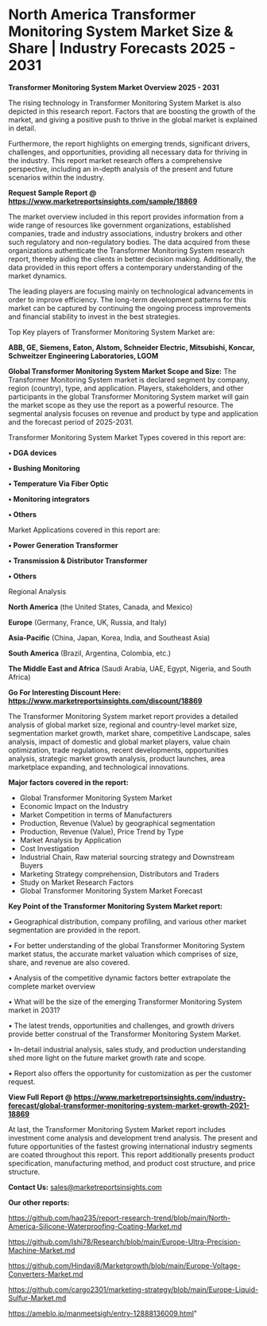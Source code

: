 # North America Transformer Monitoring System Market Size & Share | Industry Forecasts 2025 - 2031

<Strong> Transformer Monitoring System Market Overview 2025 - 2031</strong>

The rising technology in Transformer Monitoring System Market is also depicted in this research report. Factors that are boosting the growth of the market, and giving a positive push to thrive in the global market is explained in detail.

Furthermore, the report highlights on emerging trends, significant drivers, challenges, and opportunities, providing all necessary data for thriving in the industry. This report market research offers a comprehensive perspective, including an in-depth analysis of the present and future scenarios within the industry.

<strong>Request Sample Report @ <a href=https://www.marketreportsinsights.com/sample/18869>https://www.marketreportsinsights.com/sample/18869</a></strong>

The market overview included in this report provides information from a wide range of resources like government organizations, established companies, trade and industry associations, industry brokers and other such regulatory and non-regulatory bodies. The data acquired from these organizations authenticate the Transformer Monitoring System research report, thereby aiding the clients in better decision making. Additionally, the data provided in this report offers a contemporary understanding of the market dynamics.

The leading players are focusing mainly on technological advancements in order to improve efficiency. The long-term development patterns for this market can be captured by continuing the ongoing process improvements and financial stability to invest in the best strategies.

Top Key players of Transformer Monitoring System Market are:

<strong>ABB, GE, Siemens, Eaton, Alstom, Schneider Electric, Mitsubishi, Koncar, Schweitzer Engineering Laboratories, LGOM</strong>

<strong><b>Global Transformer Monitoring System Market Scope and Size:</b></strong>
The Transformer Monitoring System market is declared segment by company, region (country), type, and application. Players, stakeholders, and other participants in the global Transformer Monitoring System market will gain the market scope as they use the report as a powerful resource. The segmental analysis focuses on revenue and product by type and application and the forecast period of 2025-2031.

Transformer Monitoring System Market Types covered in this report are:

<strong>• DGA devices

• Bushing Monitoring

• Temperature Via Fiber Optic

• Monitoring integrators

• Others</strong>

Market Applications covered in this report are:

<strong>• Power Generation Transformer

• Transmission & Distributor Transformer

• Others</strong> 

Regional Analysis

<strong>North America</strong> (the United States, Canada, and Mexico)

<strong>Europe</strong> (Germany, France, UK, Russia, and Italy)

<strong>Asia-Pacific</strong> (China, Japan, Korea, India, and Southeast Asia)

<strong>South America</strong> (Brazil, Argentina, Colombia, etc.)

<strong>The Middle East and Africa</strong> (Saudi Arabia, UAE, Egypt, Nigeria, and South Africa)

<strong>Go For Interesting Discount Here: <a href=https://www.marketreportsinsights.com/discount/18869>https://www.marketreportsinsights.com/discount/18869</a></strong>

The Transformer Monitoring System market report provides a detailed analysis of global market size, regional and country-level market size, segmentation market growth, market share, competitive Landscape, sales analysis, impact of domestic and global market players, value chain optimization, trade regulations, recent developments, opportunities analysis, strategic market growth analysis, product launches, area marketplace expanding, and technological innovations.

<strong><b>Major factors covered in the report:</b></strong>
<ul>
  <li>Global Transformer Monitoring System Market </li>
  <li>Economic Impact on the Industry</li>
  <li>Market Competition in terms of Manufacturers</li>
  <li>Production, Revenue (Value) by geographical segmentation</li>
  <li>Production, Revenue (Value), Price Trend by Type</li>
  <li>Market Analysis by Application</li>
  <li>Cost Investigation</li>
  <li>Industrial Chain, Raw material sourcing strategy and Downstream Buyers</li>
  <li>Marketing Strategy comprehension, Distributors and Traders</li>
  <li>Study on Market Research Factors</li>
  <li>Global Transformer Monitoring System Market Forecast</li>
</ul>

<strong><b>Key Point of the Transformer Monitoring System Market report:</b></strong>

• Geographical distribution, company profiling, and various other market segmentation are provided in the report.

• For better understanding of the global Transformer Monitoring System market status, the accurate market valuation which comprises of size, share, and revenue are also covered.

• Analysis of the competitive dynamic factors better extrapolate the complete market overview

• What will be the size of the emerging Transformer Monitoring System market in 2031?

• The latest trends, opportunities and challenges, and growth drivers provide better construal of the Transformer Monitoring System Market.

• In-detail industrial analysis, sales study, and production understanding shed more light on the future market growth rate and scope.

• Report also offers the opportunity for customization as per the customer request.

<strong><b>View Full Report @ <a href=https://www.marketreportsinsights.com/industry-forecast/global-transformer-monitoring-system-market-growth-2021-18869>https://www.marketreportsinsights.com/industry-forecast/global-transformer-monitoring-system-market-growth-2021-18869</a></b></strong>


At last, the Transformer Monitoring System Market report includes investment come analysis and development trend analysis. The present and future opportunities of the fastest growing international industry segments are coated throughout this report. This report additionally presents product specification, manufacturing method, and product cost structure, and price structure.

<strong>Contact Us:</strong>
sales@marketreportsinsights.com

<strong>Our other reports:</strong>

<a href=https://github.com/haq235/report-research-trend/blob/main/North-America-Silicone-Waterproofing-Coating-Market.md>https://github.com/haq235/report-research-trend/blob/main/North-America-Silicone-Waterproofing-Coating-Market.md</a>

<a href=https://github.com/Ishi78/Research/blob/main/Europe-Ultra-Precision-Machine-Market.md>https://github.com/Ishi78/Research/blob/main/Europe-Ultra-Precision-Machine-Market.md</a>

<a href=https://github.com/Hindavi8/Marketgrowth/blob/main/Europe-Voltage-Converters-Market.md>https://github.com/Hindavi8/Marketgrowth/blob/main/Europe-Voltage-Converters-Market.md</a>

<a href=https://github.com/cargo2301/marketing-strategy/blob/main/Europe-Liquid-Sulfur-Market.md>https://github.com/cargo2301/marketing-strategy/blob/main/Europe-Liquid-Sulfur-Market.md</a>

<a href=https://ameblo.jp/manmeetsigh/entry-12888136009.html>https://ameblo.jp/manmeetsigh/entry-12888136009.html</a>"
